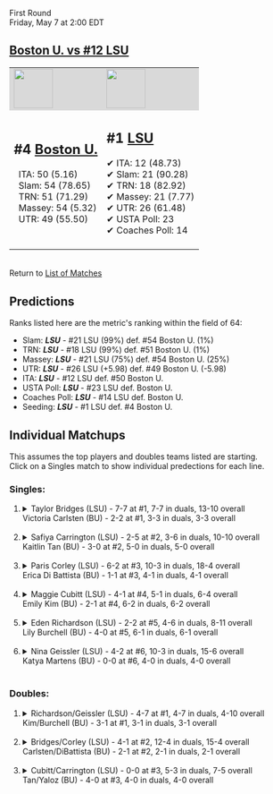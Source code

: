 First Round  
Friday, May 7 at 2:00 EDT
## [Boston U. vs #12 LSU](https://www.ncaa.com/game/5833658) 

<table><tr style="background-color: #d9d9d9 !important"><td><a href="#"><img src="https://www.ncaa.com/sites/default/files/images/logos/schools/b/boston-u.70.png" width="70" height="70" /></a></td><td><a href="#"><img src="https://www.ncaa.com/sites/default/files/images/logos/schools/l/lsu.70.png" width="70" height="70" /></a></td></tr><tr>
<td>  

<h2>#4 <a href="#">Boston U.</a></h2>  
&nbsp; ITA: 50 (5.16)<br>  
&nbsp; Slam: 54 (78.65)<br>  
&nbsp; TRN: 51 (71.29)<br>  
&nbsp; Massey: 54 (5.32)<br>  
&nbsp; UTR: 49 (55.50)<br>  
<br>  

</td>
<td>  

<h2>#1 <a href="#">LSU</a></h2>  
&#10004; ITA: 12 (48.73)<br>  
&#10004; Slam: 21 (90.28)<br>  
&#10004; TRN: 18 (82.92)<br>  
&#10004; Massey: 21 (7.77)<br>  
&#10004; UTR: 26 (61.48)<br>  
&#10004; USTA Poll: 23<br>  
&#10004; Coaches Poll: 14<br>  
<br>  

</td>
</tr></table>  


<br>Return to [List of Matches](../index.md)  

## Predictions  

Ranks listed here are the metric's ranking within the field of 64:  
- Slam: ***LSU*** - #21 LSU (99%) def. #54 Boston U. (1%)  
- TRN: ***LSU*** - #18 LSU (99%) def. #51 Boston U. (1%)  
- Massey: ***LSU*** - #21 LSU (75%) def. #54 Boston U. (25%)  
- UTR: ***LSU*** - #26 LSU (+5.98) def. #49 Boston U. (-5.98)  
- ITA: ***LSU*** - #12 LSU def. #50 Boston U.  
- USTA Poll: ***LSU*** - #23 LSU def. Boston U.  
- Coaches Poll: ***LSU*** - #14 LSU def. Boston U.  
- Seeding: ***LSU*** - #1 LSU def. #4 Boston U.  

## Individual Matchups  
This assumes the top players and doubles teams listed are starting.  
Click on a Singles match to show individual predections for each line.  
### Singles:  

<ol>
<li><details>
<summary markdown="span">Taylor Bridges (LSU) - 7-7 at #1, 7-7 in duals, 13-10 overall<br>Victoria Carlsten (BU) - 2-2 at #1, 3-3 in duals, 3-3 overall</summary>
<h4>Predictions</h4><ul>
<li>Slam: <b><i>LSU</i></b> - Bridges (94%) def. Carlsten (6%)</li>  
<li>TRN: <b><i>LSU</i></b> - Bridges (94%) def. Carlsten (6%)</li>  
<li>Massey: <b><i>LSU</i></b> - Bridges (75%) def. Carlsten (25%)</li>  
<li>UTR: <b><i>LSU</i></b> - Bridges (86%) def. Carlsten (14%)</li>  
<li>ITA: <b><i>LSU</i></b> - Bridges (11.61) def. Carlsten (0.00)</li>  
</ul></details>&nbsp;</li>
<li><details>
<summary markdown="span">Safiya Carrington (LSU) - 2-5 at #2, 3-6 in duals, 10-10 overall<br>Kaitlin Tan (BU) - 3-0 at #2, 5-0 in duals, 5-0 overall</summary>
<h4>Predictions</h4><ul>
<li>Slam: <b><i>LSU</i></b> - Carrington (79%) def. Tan (21%)</li>  
<li>TRN: <b><i>LSU</i></b> - Carrington (78%) def. Tan (22%)</li>  
<li>Massey: <b><i>BU</i></b> - Tan (75%) def. Carrington (25%)</li>  
<li>UTR: <b><i>LSU</i></b> - Carrington (91%) def. Tan (9%)</li>  
<li>ITA: <b><i>LSU</i></b> - Carrington (4.09) def. Tan (3.03)</li>  
</ul></details>&nbsp;</li>
<li><details>
<summary markdown="span">Paris Corley (LSU) - 6-2 at #3, 10-3 in duals, 18-4 overall<br>Erica Di Battista (BU) - 1-1 at #3, 4-1 in duals, 4-1 overall</summary>
<h4>Predictions</h4><ul>
<li>Slam: <b><i>LSU</i></b> - Corley (96%) def. Battista (4%)</li>  
<li>TRN: <b><i>LSU</i></b> - Corley (97%) def. Battista (3%)</li>  
<li>Massey: <b><i>LSU</i></b> - Corley (75%) def. Battista (25%)</li>  
<li>UTR: <b><i>LSU</i></b> - Corley (97%) def. Battista (3%)</li>  
<li>ITA: <b><i>LSU</i></b> - Corley (9.83) def. Battista (2.01)</li>  
</ul></details>&nbsp;</li>
<li><details>
<summary markdown="span">Maggie Cubitt (LSU) - 4-1 at #4, 5-1 in duals, 6-4 overall<br>Emily Kim (BU) - 2-1 at #4, 6-2 in duals, 6-2 overall</summary>
<h4>Predictions</h4><ul>
<li>Slam: <b><i>LSU</i></b> - Cubitt (96%) def. Kim (4%)</li>  
<li>TRN: <b><i>LSU</i></b> - Cubitt (96%) def. Kim (4%)</li>  
<li>Massey: <b><i>LSU</i></b> - Cubitt (75%) def. Kim (25%)</li>  
<li>UTR: <b><i>LSU</i></b> - Cubitt (97%) def. Kim (3%)</li>  
<li>ITA: <b><i>BU</i></b> - Kim (2.60) def. Cubitt (2.11)</li>  
</ul></details>&nbsp;</li>
<li><details>
<summary markdown="span">Eden Richardson (LSU) - 2-2 at #5, 4-6 in duals, 8-11 overall<br>Lily Burchell (BU) - 4-0 at #5, 6-1 in duals, 6-1 overall</summary>
<h4>Predictions</h4><ul>
<li>Slam: <b><i>LSU</i></b> - Richardson (94%) def. Burchell (6%)</li>  
<li>TRN: <b><i>LSU</i></b> - Richardson (90%) def. Burchell (10%)</li>  
<li>Massey: <b><i>LSU</i></b> - Richardson (75%) def. Burchell (25%)</li>  
<li>UTR: <b><i>LSU</i></b> - Richardson (90%) def. Burchell (10%)</li>  
<li>ITA: <b><i>BU</i></b> - Burchell (3.12) def. Richardson (1.47)</li>  
</ul></details>&nbsp;</li>
<li><details>
<summary markdown="span">Nina Geissler (LSU) - 4-2 at #6, 10-3 in duals, 15-6 overall<br>Katya Martens (BU) - 0-0 at #6, 4-0 in duals, 4-0 overall</summary>
<h4>Predictions</h4><ul>
<li>Slam: <b><i>LSU</i></b> - Geissler (96%) def. Martens (4%)</li>  
<li>TRN: <b><i>LSU</i></b> - Geissler (95%) def. Martens (5%)</li>  
<li>Massey: <b><i>LSU</i></b> - Geissler (75%) def. Martens (25%)</li>  
<li>UTR: <b><i>LSU</i></b> - Geissler (92%) def. Martens (8%)</li>  
<li>ITA: <b><i>BU</i></b> - Martens (2.51) def. Geissler (2.01)</li>  
</ul></details>&nbsp;</li>
</ol>

### Doubles:  

<ol>
<li><details>
<summary markdown="span">Richardson/Geissler (LSU) - 4-7 at #1, 4-7 in duals, 4-10 overall<br>Kim/Burchell (BU) - 3-1 at #1, 3-1 in duals, 3-1 overall</summary>
<br>Sorry, we don't have any metrics for doubles matches</details>&nbsp;</li>
<li><details>
<summary markdown="span">Bridges/Corley (LSU) - 4-1 at #2, 12-4 in duals, 15-4 overall<br>Carlsten/DiBattista (BU) - 2-1 at #2, 2-1 in duals, 2-1 overall</summary>
<br>Sorry, we don't have any metrics for doubles matches</details>&nbsp;</li>
<li><details>
<summary markdown="span">Cubitt/Carrington (LSU) - 0-0 at #3, 5-3 in duals, 7-5 overall<br>Tan/Yaloz (BU) - 4-0 at #3, 4-0 in duals, 4-0 overall</summary>
<br>Sorry, we don't have any metrics for doubles matches</details>&nbsp;</li>
</ol>